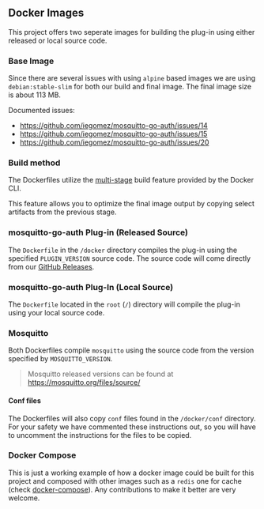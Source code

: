 ## Docker Images

This project offers two seperate images for building the plug-in using either released or local source code.

### Base Image
Since there are several issues with using `alpine` based images we are using `debian:stable-slim` for both our build and final image. The final image size is about 113 MB.

Documented issues: 
- https://github.com/iegomez/mosquitto-go-auth/issues/14
- https://github.com/iegomez/mosquitto-go-auth/issues/15
- https://github.com/iegomez/mosquitto-go-auth/issues/20 

### Build method
The Dockerfiles utilize the [multi-stage](https://docs.docker.com/develop/develop-images/multistage-build/) build feature provided by the Docker CLI.

This feature allows you to optimize the final image output by copying select artifacts from the previous stage.

### mosquitto-go-auth Plug-in (Released Source)
The `Dockerfile` in the `/docker` directory compiles the plug-in using the specified `PLUGIN_VERSION` source code. The source code will come directly from our [GitHub Releases](https://github.com/iegomez/mosquitto-go-auth/releases).

### mosquitto-go-auth Plug-In (Local Source)
The `Dockerfile` located in the `root` (`/`) directory will compile the plug-in using your local source code.

### Mosquitto
Both Dockerfiles compile `mosquitto` using the source code from the version specified by `MOSQUITTO_VERSION`. 

>Mosquitto released versions can be found at https://mosquitto.org/files/source/

#### Conf files
The Dockerfiles will also copy `conf` files found in the `/docker/conf` directory. For your safety we have commented these instructions out, so you will have to uncomment the instructions for the files to be copied.

### Docker Compose
This is just a working example of how a docker image could be built for this project and composed with other images such as a `redis` one for cache (check [docker-compose](docker-compose.yml)). Any contributions to make it better are very welcome.

